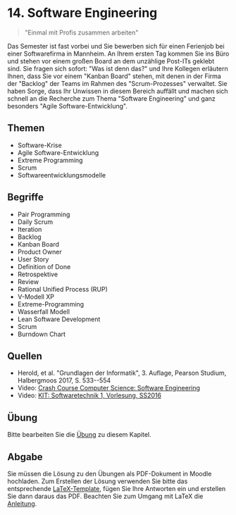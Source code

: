 # 14. Software Engineering

> "Einmal mit Profis zusammen arbeiten"

Das Semester ist fast vorbei und Sie bewerben sich für einen Ferienjob bei einer Softwarefirma in Mannheim. An Ihrem ersten Tag kommen Sie ins Büro und stehen vor einem großen Board an dem unzählige Post-ITs geklebt sind. Sie fragen sich sofort: "Was ist denn das?" und Ihre Kollegen erläutern Ihnen, dass Sie vor einem "Kanban Board" stehen, mit denen in der Firma der "Backlog" der Teams im Rahmen des "Scrum-Prozesses" verwaltet. Sie haben Sorge, dass Ihr Unwissen in diesem Bereich auffällt und machen sich schnell an die Recherche zum Thema "Software Engineering" und ganz besonders "Agile Software-Entwicklung".

## Themen

  - Software-Krise
  - Agile Software-Entwicklung
  - Extreme Programming
  - Scrum
  - Softwareentwicklungsmodelle

## Begriffe

  - Pair Programming
  - Daily Scrum
  - Iteration
  - Backlog
  - Kanban Board
  - Product Owner
  - User Story
  - Definition of Done
  - Retrospektive
  - Review
  - Rational Unified Process (RUP)
  - V-Modell XP
  - Extreme-Programming
  - Wasserfall Modell
  - Lean Software Development
  - Scrum
  - Burndown Chart
## Quellen

  * Herold, et al. "Grundlagen der Informatik", 3. Auflage, Pearson Studium, Halbergmoos 2017, S. 533--554
  * Video: [Crash Course Computer Science: Software Engineering](https://youtu.be/O753uuutqH8)
  * Video: [KIT: Softwaretechnik 1, Vorlesung, SS2016](https://youtu.be/O7oKZyIR3Nw)

## Übung

Bitte bearbeiten Sie die [Übung](exercise.md) zu diesem Kapitel.

## Abgabe

Sie müssen die Lösung zu den Übungen als PDF-Dokument in Moodle hochladen. Zum Erstellen der Lösung verwenden Sie bitte das entsprechende [LaTeX-Template](../loesung_template.tex), fügen Sie Ihre Antworten ein und erstellen Sie dann daraus das PDF. Beachten Sie zum Umgang mit LaTeX die [Anleitung](../readme_latex.md).
